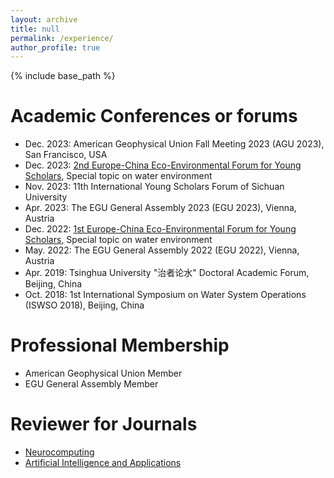 ```yaml
---
layout: archive
title: null
permalink: /experience/
author_profile: true
---
```

{% include base_path %}
# Academic Conferences or forums
- Dec. 2023: American Geophysical Union Fall Meeting 2023 (AGU 2023), San Francisco, USA
- Dec. 2023: [2nd Europe-China Eco-Environmental Forum for Young Scholars](https://eu-cnees.com/english), Special topic on water environment
- Nov. 2023: 11th International Young Scholars Forum of Sichuan University
- Apr. 2023: The EGU General Assembly 2023 (EGU 2023), Vienna, Austria
- Dec. 2022: [1st Europe-China Eco-Environmental Forum for Young Scholars](https://eu-cnees.com/english), Special topic on water environment
- May. 2022: The EGU General Assembly 2022 (EGU 2022), Vienna, Austria
- Apr. 2019: Tsinghua University "治者论水" Doctoral Academic Forum, Beijing, China
- Oct. 2018: 1st International Symposium on Water System Operations (ISWSO 2018), Beijing, China

# Professional Membership
- American Geophysical Union Member
- EGU General Assembly Member

# Reviewer for Journals
- [Neurocomputing](www.elsevier.com/wps/find/journaldescription.cws_home/505628/description)
- [Artificial Intelligence and Applications](https://ojs.bonviewpress.com/index.php/AIA/index)


<!-- # Reviewer for Conferences -->


<!-- - Conference paper review: COTA -->



<!-- # Conference organization  -->


<!-- # Internship and project experience -->

